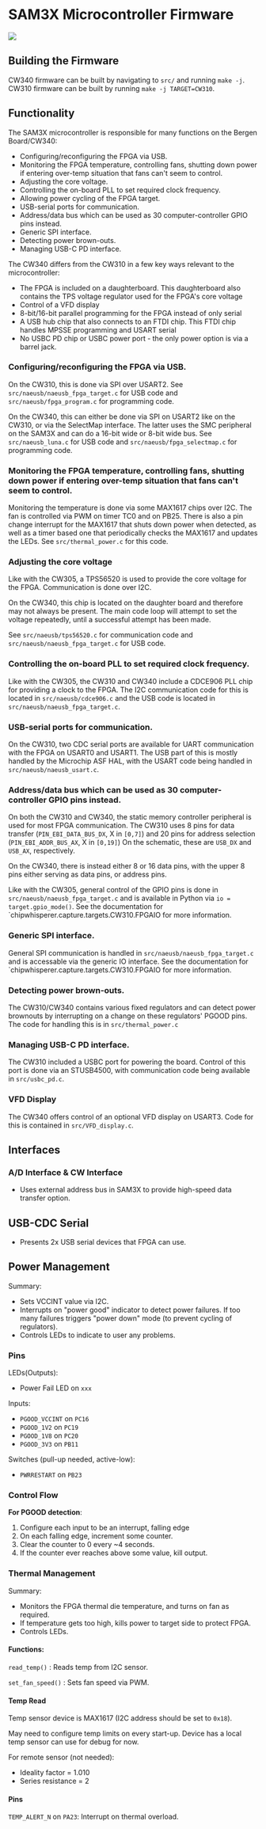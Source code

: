 # SAM3X Microcontroller Firmware

<img src="../docs/SAM3Xoverview.png">

## Building the Firmware

CW340 firmware can be built by navigating to `src/` and running `make -j`. CW310 firmware can be built by running `make -j TARGET=CW310`.

## Functionality

The SAM3X microcontroller is responsible for many functions on the Bergen Board/CW340:

* Configuring/reconfiguring the FPGA via USB.
* Monitoring the FPGA temperature, controlling fans, shutting down power if entering over-temp situation that fans can't seem to control.
* Adjusting the core voltage.
* Controlling the on-board PLL to set required clock frequency.
* Allowing power cycling of the FPGA target.
* USB-serial ports for communication.
* Address/data bus which can be used as 30 computer-controller GPIO pins instead.
* Generic SPI interface.
* Detecting power brown-outs.
* Managing USB-C PD interface.

The CW340 differs from the CW310 in a few key ways relevant to the microcontroller:

* The FPGA is included on a daughterboard. This daughterboard also contains the TPS voltage regulator used for the FPGA's core voltage
* Control of a VFD display
* 8-bit/16-bit parallel programming for the FPGA instead of only serial
* A USB hub chip that also connects to an FTDI chip. This FTDI chip handles MPSSE programming and USART serial
* No USBC PD chip or USBC power port - the only power option is via a barrel jack.


### Configuring/reconfiguring the FPGA via USB.

On the CW310, this is done via SPI over USART2. See `src/naeusb/naeusb_fpga_target.c` for USB code and `src/naeusb/fpga_program.c` for programming code.

On the CW340, this can either be done via SPI on USART2 like on the CW310, or via the SelectMap interface. The latter uses the SMC peripheral on the SAM3X and
can do a 16-bit wide or 8-bit wide bus. See `src/naeusb_luna.c` for USB code and `src/naeusb/fpga_selectmap.c` for programming code.

### Monitoring the FPGA temperature, controlling fans, shutting down power if entering over-temp situation that fans can't seem to control.

Monitoring the temperature is done via some MAX1617 chips over I2C. The fan is controlled via PWM on timer TC0 and on PB25. There is also 
a pin change interrupt for the MAX1617 that shuts down power when detected, as well as a timer based one that periodically checks the MAX1617
and updates the LEDs. See `src/thermal_power.c` for this code.

### Adjusting the core voltage

Like with the CW305, a TPS56520 is used to provide the core voltage for the FPGA. Communication is done over I2C.

On the CW340, this chip is located on the daughter board and therefore may not always be present. The main code loop will attempt to set the
voltage repeatedly, until a successful attempt has been made.

See `src/naeusb/tps56520.c` for communication code and `src/naeusb/naeusb_fpga_target.c` for USB code.

### Controlling the on-board PLL to set required clock frequency.

Like with the CW305, the CW310 and CW340 include a CDCE906 PLL chip for providing a clock to the FPGA. The I2C communication code for this is located in
`src/naeusb/cdce906.c` and the USB code is located in `src/naeusb/naeusb_fpga_target.c`.

### USB-serial ports for communication.

On the CW310, two CDC serial ports are available for UART communication with the FPGA on USART0 and USART1. The USB part of 
this is mostly handled by the Microchip ASF HAL, with the USART code being handled in `src/naeusb/naeusb_usart.c`.

### Address/data bus which can be used as 30 computer-controller GPIO pins instead.

On both the CW310 and CW340, the static memory controller peripheral is used for most FPGA communication. The CW310 uses 8 pins for data transfer
(`PIN_EBI_DATA_BUS_DX`, X in `[0,7]`) and 20 pins for address selection (`PIN_EBI_ADDR_BUS_AX`, X in `[0,19]`) On the schematic, these are `USB_DX`
and `USB_AX`, respectively.

On the CW340, there is instead either 8 or 16 data pins, with the upper 8 pins either serving as data pins, or address pins.

Like with the CW305, general control of the GPIO pins is done in `src/naeusb/naeusb_fpga_target.c` and is available in 
Python via `io = target.gpio_mode()`. See the documentation for `chipwhisperer.capture.targets.CW310.FPGAIO for more information.

### Generic SPI interface.

General SPI communication is handled in `src/naeusb/naeusb_fpga_target.c` and is accessable via the 
generic IO interface. See the documentation for `chipwhisperer.capture.targets.CW310.FPGAIO for more information.

### Detecting power brown-outs.

The CW310/CW340 contains various fixed regulators and can detect power brownouts by interrupting on a change on these regulators'
PGOOD pins. The code for handling this is in `src/thermal_power.c`

### Managing USB-C PD interface.

The CW310 included a USBC port for powering the board. Control of this port is done via an STUSB4500, with communication code
being available in `src/usbc_pd.c`.

### VFD Display

The CW340 offers control of an optional VFD display on USART3. Code for this is contained in `src/VFD_display.c`.

## Interfaces

### A/D Interface & CW Interface

* Uses external address bus in SAM3X to provide high-speed data transfer option.

## USB-CDC Serial

* Presents 2x USB serial devices that FPGA can use.

## Power Management

Summary:

* Sets VCCINT value via I2C.
* Interrupts on "power good" indicator to detect power failures. If too many failures triggers "power down" mode (to prevent cycling of regulators).
* Controls LEDs to indicate to user any problems.

### Pins

LEDs(Outputs):

* Power Fail LED on `xxx`

Inputs:

* `PGOOD_VCCINT` on `PC16`
* `PGOOD_1V2` on `PC19`
* `PGOOD_1V8` on `PC20`
* `PGOOD_3V3` on `PB11`

Switches (pull-up needed, active-low):

* `PWRRESTART` on `PB23`

### Control Flow

**For PGOOD detection**:

1. Configure each input to be an interrupt, falling edge
2. On each falling edge, increment some counter.
3. Clear the counter to 0 every ~4 seconds.
4. If the counter ever reaches above some value, kill output.

### Thermal Management

Summary:

* Monitors the FPGA thermal die temperature, and turns on fan as required.
* If temperature gets too high, kills power to target side to protect FPGA.
* Controls LEDs.

#### Functions:

`read_temp()` : Reads temp from I2C sensor.

`set_fan_speed()` : Sets fan speed via PWM.

#### Temp Read

Temp sensor device is MAX1617 (I2C address should be set to `0x18`).

May need to configure temp limits on every start-up. Device has a local temp sensor can use for debug for now.

For remote sensor (not needed):

* Ideality factor = 1.010
* Series resistance = 2

#### Pins

`TEMP_ALERT_N` on `PA23`: Interrupt on thermal overload.

